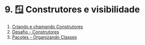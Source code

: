 # 9. 🪟 Construtores e visibilidade

1. [Criando e chamando Construtores](./01-criando-construtores/README.md)
2. [Desafio - Construtores](./02-desafio-construtores/README.md)
3. [Pacotes - Organizando Classes](./03-pacotes/README.md)